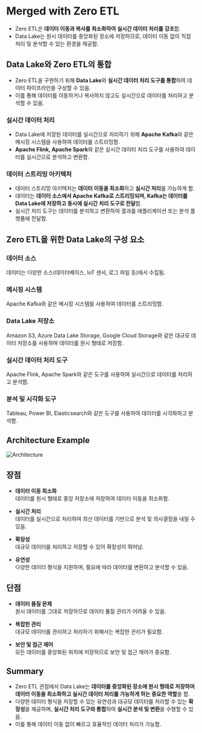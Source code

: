 # Merged with Zero ETL

* Zero ETL은 **데이터 이동과 복사를 최소화하여 실시간 데이터 처리를 강조**함.  
* Data Lake는 원시 데이터를 중앙화된 장소에 저장하므로, 데이터 이동 없이 직접 처리 및 분석할 수 있는 환경을 제공함.

## Data Lake와 Zero ETL의 통합

* Zero ETL을 구현하기 위해 **Data Lake**와 **실시간 데이터 처리 도구를 통합**하여 데이터 파이프라인을 구성할 수 있음.  
* 이를 통해 데이터를 이동하거나 복사하지 않고도 실시간으로 데이터를 처리하고 분석할 수 있음.

### 실시간 데이터 처리

* Data Lake에 저장된 데이터를 실시간으로 처리하기 위해 **Apache Kafka**와 같은 메시징 시스템을 사용하여 데이터를 스트리밍함.  
* **Apache Flink, Apache Spark**와 같은 실시간 데이터 처리 도구를 사용하여 데이터를 실시간으로 분석하고 변환함.

### 데이터 스트리밍 아키텍처

* 데이터 스트리밍 아키텍처는 **데이터 이동을 최소화**하고 **실시간 처리**를 가능하게 함.  
* 데이터는 **데이터 소스에서 Apache Kafka로 스트리밍되며, Kafka는 데이터를 Data Lake에 저장하고 동시에 실시간 처리 도구로 전달**함.  
* 실시간 처리 도구는 데이터를 분석하고 변환하여 결과를 애플리케이션 또는 분석 플랫폼에 전달함.

## Zero ETL을 위한 Data Lake의 구성 요소

### 데이터 소스  
데이터는 다양한 소스(데이터베이스, IoT 센서, 로그 파일 등)에서 수집됨.

### 메시징 시스템  
Apache Kafka와 같은 메시징 시스템을 사용하여 데이터를 스트리밍함.

### Data Lake 저장소  
Amazon S3, Azure Data Lake Storage, Google Cloud Storage와 같은 대규모 데이터 저장소를 사용하여 데이터를 원시 형태로 저장함.

### 실시간 데이터 처리 도구  
Apache Flink, Apache Spark와 같은 도구를 사용하여 실시간으로 데이터를 처리하고 분석함.

### 분석 및 시각화 도구  
Tableau, Power BI, Elasticsearch와 같은 도구를 사용하여 데이터를 시각화하고 분석함.

## Architecture Example

![Architecture](https://github.com/LeeWooJung/ETLtoZeroETL/assets/31682438/bcb8d83d-8d31-4625-9999-be60ce365535)


## 장점

* **데이터 이동 최소화**  
데이터를 원시 형태로 중앙 저장소에 저장하여 데이터 이동을 최소화함.

* **실시간 처리**  
데이터를 실시간으로 처리하여 최신 데이터를 기반으로 분석 및 의사결정을 내릴 수 있음.

* **확장성**  
대규모 데이터를 처리하고 저장할 수 있어 확장성이 뛰어남.

* **유연성**  
다양한 데이터 형식을 지원하며, 필요에 따라 데이터를 변환하고 분석할 수 있음.

## 단점

* **데이터 품질 문제**  
원시 데이터를 그대로 저장하므로 데이터 품질 관리가 어려울 수 있음.

* **복잡한 관리**  
대규모 데이터를 관리하고 처리하기 위해서는 복잡한 관리가 필요함.

* **보안 및 접근 제어**  
모든 데이터를 중앙화된 위치에 저장하므로 보안 및 접근 제어가 중요함.

## Summary

* Zero ETL 관점에서 Data Lake는 **데이터를 중앙화된 장소에 원시 형태로 저장하여 데이터 이동을 최소화하고 실시간 데이터 처리를 가능하게 하는 중요한 역할**을 함.  
* 다양한 데이터 형식을 저장할 수 있는 유연성과 대규모 데이터를 처리할 수 있는 **확장성**을 제공하며, **실시간 처리 도구와 통합**하여 **실시간 분석 및 변환**을 수행할 수 있음.  
* 이를 통해 데이터 이동 없이 빠르고 효율적인 데이터 처리가 가능함.